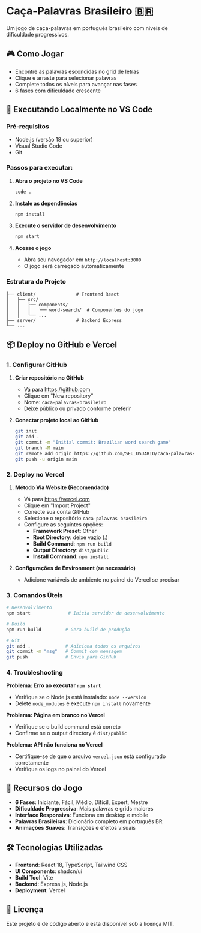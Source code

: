 # Caça-Palavras Brasileiro 🇧🇷

Um jogo de caça-palavras em português brasileiro com níveis de dificuldade progressivos.

## 🎮 Como Jogar

- Encontre as palavras escondidas no grid de letras
- Clique e arraste para selecionar palavras
- Complete todos os níveis para avançar nas fases
- 6 fases com dificuldade crescente

## 🚀 Executando Localmente no VS Code

### Pré-requisitos
- Node.js (versão 18 ou superior)
- Visual Studio Code
- Git

### Passos para executar:

1. **Abra o projeto no VS Code**
   ```bash
   code .
   ```

2. **Instale as dependências**
   ```bash
   npm install
   ```

3. **Execute o servidor de desenvolvimento**
   ```bash
   npm start
   ```

4. **Acesse o jogo**
   - Abra seu navegador em `http://localhost:3000`
   - O jogo será carregado automaticamente

### Estrutura do Projeto
```
├── client/               # Frontend React
│   ├── src/
│   │   ├── components/
│   │   │   └── word-search/  # Componentes do jogo
│   │   └── ...
├── server/               # Backend Express
└── ...
```

## 📦 Deploy no GitHub e Vercel

### 1. Configurar GitHub

1. **Criar repositório no GitHub**
   - Vá para https://github.com
   - Clique em "New repository"
   - Nome: `caca-palavras-brasileiro`
   - Deixe público ou privado conforme preferir

2. **Conectar projeto local ao GitHub**
   ```bash
   git init
   git add .
   git commit -m "Initial commit: Brazilian word search game"
   git branch -M main
   git remote add origin https://github.com/SEU_USUARIO/caca-palavras-brasileiro.git
   git push -u origin main
   ```

### 2. Deploy no Vercel

1. **Método Via Website (Recomendado)**
   - Vá para https://vercel.com
   - Clique em "Import Project"
   - Conecte sua conta GitHub
   - Selecione o repositório `caca-palavras-brasileiro`
   - Configure as seguintes opções:
     - **Framework Preset**: Other
     - **Root Directory**: deixe vazio (.)
     - **Build Command**: `npm run build`
     - **Output Directory**: `dist/public`
     - **Install Command**: `npm install`

2. **Configurações de Environment (se necessário)**
   - Adicione variáveis de ambiente no painel do Vercel se precisar

### 3. Comandos Úteis

```bash
# Desenvolvimento
npm start              # Inicia servidor de desenvolvimento

# Build
npm run build         # Gera build de produção

# Git
git add .             # Adiciona todos os arquivos
git commit -m "msg"   # Commit com mensagem
git push              # Envia para GitHub
```

### 4. Troubleshooting

**Problema: Erro ao executar `npm start`**
- Verifique se o Node.js está instalado: `node --version`
- Delete `node_modules` e execute `npm install` novamente

**Problema: Página em branco no Vercel**
- Verifique se o build command está correto
- Confirme se o output directory é `dist/public`

**Problema: API não funciona no Vercel**
- Certifique-se de que o arquivo `vercel.json` está configurado corretamente
- Verifique os logs no painel do Vercel

## 🎯 Recursos do Jogo

- **6 Fases**: Iniciante, Fácil, Médio, Difícil, Expert, Mestre
- **Dificuldade Progressiva**: Mais palavras e grids maiores
- **Interface Responsiva**: Funciona em desktop e mobile
- **Palavras Brasileiras**: Dicionário completo em português BR
- **Animações Suaves**: Transições e efeitos visuais

## 🛠️ Tecnologias Utilizadas

- **Frontend**: React 18, TypeScript, Tailwind CSS
- **UI Components**: shadcn/ui
- **Build Tool**: Vite
- **Backend**: Express.js, Node.js
- **Deployment**: Vercel

## 📝 Licença

Este projeto é de código aberto e está disponível sob a licença MIT.